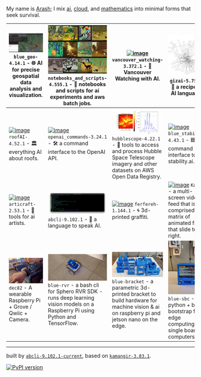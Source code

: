 My name is [Arash](http://kamangir.net/); I mix [ai](https://github.com/kamangir/roofAI), [cloud](https://github.com/kamangir/hubble), and [mathematics](https://github.com/kamangir/giza) into minimal forms that seek survival.

| [![image](https://github.com/kamangir/assets/raw/main/nbs/ukraine-timemap/QGIS.png?raw=true)](https://github.com/kamangir/blue-geo) `blue_geo-4.14.1` - 🌐 AI for precise geospatial data analysis and visualization. | [![image](https://github.com/kamangir/assets/raw/main/nbs/3x4.jpg?raw=true)](https://github.com/kamangir/notebooks-and-scripts) `notebooks_and_scripts-4.555.1` - 📜 notebooks and scripts for ai experiments and aws batch jobs. | [![image](https://user-images.githubusercontent.com/1007567/196573547-b1c71b3b-7fac-4d2c-bba0-a87b063830da.png)](https://github.com/kamangir/vancouver-watching) `vancouver_watching-3.372.1` - 🌈 Vancouver Watching with AI. | [![image](https://github.com/kamangir/giza/raw/main/assets/giza.png)](https://github.com/kamangir/giza) `gizai-5.75.1` - 🔻 a recipe for AI languages. |
| --- | --- | --- | --- |
| [![image](https://github.com/kamangir/assets/blob/main/2023-10-28-16-28-36-88493-predict.gif?raw=true)](https://github.com/kamangir/roofAI) `roofAI-4.52.1` - 🏛️ everything AI about roofs. | [![image](https://github.com/kamangir/openai-commands/raw/main/assets/carrot.png)](https://github.com/kamangir/openai-commands) `openai_commands-3.24.1` - 🛠️ a command interface to the OpenAI API. | [![image](https://github.com/kamangir/hubble/raw/main/assets/hst/u4ge0106r_c0m.gif)](https://github.com/kamangir/hubble) `hubblescope-4.22.1` - 🔭 tools to access and process Hubble Space Telescope imagery and other datasets on AWS Open Data Registry. | [![image](https://github.com/kamangir/AI-ART/raw/main/blue-stability/blue_stability.gif)](https://github.com/kamangir/blue-stability) `blue_stability-4.43.1` - 🟦 a command interface to stability.ai. |
| [![image](https://github.com/kamangir/openai-commands/raw/main/assets/DALL-E.png?raw=1)](https://github.com/kamangir/aiart) `articraft-2.53.1` - 🎨 tools for ai artists. | [![image](https://github.com/kamangir/awesome-bash-cli/raw/main/assets/marquee.png)](https://github.com/kamangir/awesome-bash-cli) `abcli-9.102.1` - 🚀 a language to speak AI. | [![image](https://user-images.githubusercontent.com/1007567/221448494-d57e08c1-625b-499e-a576-81894f112d6a.jpg)](https://github.com/kamangir/ferfereh) `ferfereh-1.144.1` - 🌀 3d-printed graffiti. | [![image](https://kamangir-public.s3.ca-central-1.amazonaws.com/Canadians_v11.gif)](https://github.com/kamangir/Kanata) `Kanata` - a multi-screen video feed that is comprised of a matrix of animated faces that slide to the right. |
| [![image](https://github.com/kamangir/blue-bracket/raw/main/images/dec82-6.jpg)](https://github.com/kamangir/dec82) `dec82` - A wearable Raspberry Pi + Grove / Qwiic + Camera. | [![image](https://github.com/kamangir/blue-rvr/raw/master/abcli/assets/marquee.jpeg)](https://github.com/kamangir/blue-rvr) `blue-rvr` - a bash cli for Sphero RVR SDK - runs deep learning vision models on a Raspberry Pi using Python and TensorFlow. | [![image](https://github.com/kamangir/blue-bracket/raw/main/images/marquee.jpg)](https://github.com/kamangir/blue-bracket) `blue-bracket` - a parametric 3d-printed bracket to build hardware for machine vision & ai on raspberry pi and jetson nano on the edge. | [![image](https://github.com/kamangir/blue-bracket/raw/main/images/blue3-1.jpg)](https://github.com/kamangir/blue-sbc) `blue-sbc` - python + bash bootstrap for edge computing on single board computers. |

---
built by [`abcli-9.102.1-current`](https://github.com/kamangir/awesome-bash-cli), based on [`kamangir-3.83.1`](https://github.com/kamangir/kamangir).

[![PyPI version](https://img.shields.io/pypi/v/kamangir.svg)](https://pypi.org/project/kamangir/)

